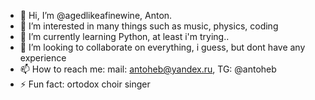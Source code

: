 - 👋 Hi, I’m @agedlikeafinewine, Anton.
- 👀 I’m interested in many things such as music, physics, coding
- 🌱 I’m currently learning Python, at least i'm trying.. 
- 💞️ I’m looking to collaborate on everything, i guess, but dont have any experience
- 📫 How to reach me: mail: antoheb@yandex.ru, TG: @antoheb
- ⚡ Fun fact: ortodox choir singer

<!---
agedlikeafinewine/agedlikeafinewine is a ✨ special ✨ repository because its `README.md` (this file) appears on your GitHub profile.
You can click the Preview link to take a look at your changes.
--->
